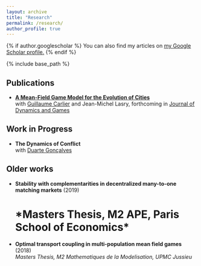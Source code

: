 ```yaml
---
layout: archive
title: "Research"
permalink: /research/
author_profile: true
---
```


{% if author.googlescholar %}
  You can also find my articles on <u><a href="{{author.googlescholar}}">my Google Scholar profile</a>.</u>
{% endif %}

{% include base_path %}



## Publications

* **[A Mean-Field Game Model for the Evolution of Cities](http://cesarbarilla.github.io/research/mfg-cities)**  
	with [Guillaume Carlier](https://www.ceremade.dauphine.fr/~carlier/) and Jean-Michel Lasry, forthcoming in [Journal of Dynamics and Games](https://www.aimsciences.org/article/doi/10.3934/jdg.2021017)


<!-- Working Papers
---

{% for post in site.workingpapers reversed %}
  {% include archive-single.html %}
{% endfor %} -->


## Work in Progress

* **The Dynamics of Conflict**  
	with [Duarte Gonçalves](https://duartegoncalves.com)


## Older works

* **Stability with complementarities in decentralized many-to-one matching markets** (2019)  
	<h1 style="font-size:font-size-6"> *Masters Thesis, M2 APE, Paris School of Economics* </h1> 

* **Optimal transport coupling in multi-population mean field games** (2018)  
	*Masters Thesis, M2 Mathematiques de la Modelisation, UPMC Jussieu*  

